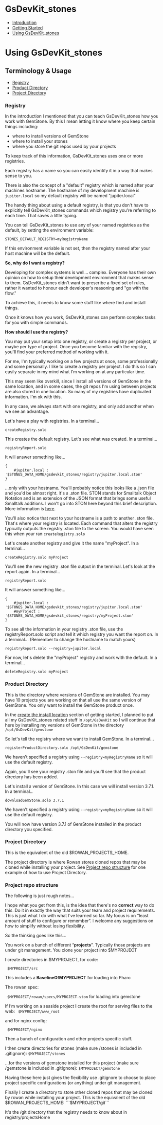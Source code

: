 # GsDevKit_stones

- [Introduction](docs.md)
- [Getting Started](gettingStarted.md)
- [Using GsDevKit_stones](using.md)

# Using GsDevKit_stones

## Terminology & Usage

- [Registry](#registry)
- [Product Directory](#product-directory)
- [Project Directory](#project-directory)

### Registry
In the introduction I mentioned that you can teach GsDevKit_stones how you work with GemStone. By this I mean letting it know where you keep certain things including:
- where to install versions of GemStone
- where to install your stones
- where you store the git repos used by your projects

To keep track of this information, GsDevKit_stones uses one or more registries.

Each registry has a name so you can easily identify it in a way that makes sense to you. 

There is also the concept of a "default" registry which is named after your machines hostname. The hostname of my development machine is `jupiter.local` so my default registry will be named "jupiter.local"

The handy thing about using a default registry, is that you don't have to explicitly tell GsDevKit_stones commands which registry you're referring to each time. That saves a little typing.

You can tell GsDevKit_stones to use any of your named registries as the default, by setting the environment variable:
```
STONES_DEFAULT_REGISTRY=myRegistryName
```

If this environment variable is not set, then the registry named after your host machine will be the default.

**So, why do I want a registry?**

Developing for complex systems is well... complex. Everyone has their own opinion on how to setup their development environment that makes sense to them. GsDevKit_stones didn't want to prescribe a fixed set of rules, rather it wanted to honour each developer's reasoning and "go with the flow."

To achieve this, it needs to know some stuff like where find and install things.

Once it knows how you work, GsDevKit_stones can perform complex tasks for you with simple commands.

**How should I use the registry?**

You may put your setup into one registry, or create a registry per project, or maybe per type of project. Once you become familiar with the registry, you'll find your preferred method of working with it.

For me, I'm typically working on a few projects at once, some professionally and some personally. I like to create a registry per project. I do this so I can easily separate in my mind what I'm working on at any particular time.

This may seem like overkill, since I install all versions of GemStone in the same location, and in some cases, the git repos I'm using between projects are also stored in one location. So many of my registries have duplicated information. I'm ok with this.

In any case, we always start with one registry, and only add another when we see an advantage.

Let's have a play with registries. In a terminal...
```
createRegistry.solo
```
This creates the default registry. Let's see what was created. In a terminal...
```
registryReport.solo
```
It will answer something like...
```
{
	#jupiter.local : '$STONES_DATA_HOME/gsdevkit_stones/registry/jupiter.local.ston'
}
```
...only with your hostname. You'll probably notice this looks like a .json file and you'd be almost right. It's a .ston file. STON stands for Smalltalk Object Notation and is an extension of the JSON format that brings some useful Smalltalk additions. I won't go into STON here beyond this brief description. More information is [here](https://github.com/svenvc/ston/blob/master/ston-paper.md).

You'll also notice that next to your hostname is a path to another .ston file. That's where your registry is located. Each command that alters the registry typically outputs the registry .ston file to the screen. You would have seen this when your ran `createRegistry.solo`

Let's create another registry and give it the name "myProject". In a terminal...
```
createRegistry.solo myProject
```
You'll see the new registry .ston file output in the terminal. Let's look at the report again. In a terminal...
```
registryReport.solo
```
It will answer something like...
```
{
	#jupiter.local : '$STONES_DATA_HOME/gsdevkit_stones/registry/jupiter.local.ston'
	#myProject : '$STONES_DATA_HOME/gsdevkit_stones/registry/myProject.ston'
}
```
To see all the information in your registry .ston file, use the registryReport.solo script and tell it which registry you want the report on. In a terminal... (Remember to change the hostname to match yours)
```
registryReport.solo --registry=jupiter.local
```

For now, let's delete the "myProject" registry and work with the default. In a terminal...
```
deleteRegistry.solo myProject
```

### Product Directory

This is the directory where versions of GemStone are installed. You may have 10 projects you are working on that all use the same version of GemStone. You only want to install the GemStone product once.

In the [create the install location](gettingStarted.md#create-the-install-location) section of getting started, I planned to put all my GsDevKit_stones related stuff in `/opt/GsDevKit` so I will continue that here by installing my versions of GemStone in the directory `/opt/GsDevKit/gemstone`

So let's tell the registry where we want to install GemStone. In a terminal...
```
registerProductDirectory.solo /opt/GsDevKit/gemstone
```
We haven't specified a registry using `--registry=myRegistryName` so it will use the default registry.

Again, you'll see your registry .ston file and you'll see that the product directory has been added.

Let's install a version of GemStone. In this case we will install version 3.7.1. 
In a terminal...
```
downloadGemStone.solo 3.7.1
```
We haven't specified a registry using `--registry=myRegistryName` so it will use the default registry.

You will now have version 3.7.1 of GemStone installed in the product directory you specified.


### Project Directory

This is the equivalent of the old $ROWAN_PROJECTS_HOME.

The project directory is where Rowan stores cloned repos that may be cloned while installing your project. See [Project repo structure](#project-repo-structure) for one example of how to use Project Directory.



### Project repo structure

The following is just rough notes…

I hope what you get from this, is the idea that there's no __correct__ way to do this. Do it in exactly the way that suits your team and project requirements. This is just what I do with what I’ve learned so far. My focus is on “least amount of stuff to configure or remember”. I welcome any suggestions on how to simplify without losing flexibility. 

So the thinking goes like this…

You work on a bunch of different “**projects**”. Typically those projects are under git  management. You clone your project into $MYPROJECT

I create directories in $MYPROJECT, for code:

```	$MYPROJECT/src```

This includes a __BaselineOfMYPROJECT__ for loading into Pharo

The rowan spec:

```	$MYPROJECT/rowan/specs/MYPROJECT.ston``` for loading into gemstone

If I’m working on a seaside project I create the root for serving files to the web: ```	$MYPROJECT/www_root```

and for nginx config:

```	$MYPROJECT/nginx```

Then a bunch of configuration and other projects specific stuff.

I then create directories for stones (make sure /stones is included in .gitIgnore): ```$MYPROJECT/stones```

…for the versions of gemstone installed for this project (make sure /gemstone is included in .gitIgnore): ```$MYPROJECT/gemstone```

Having these here just gives the flexibility use .gitignore to choose to place project specific configurations (or anything) under git management.

Finally I create a directory to store other cloned repos that may be cloned by rowan while installing your project. This is the equivalent of the old $ROWAN_PROJECTS_HOME: ```$MYPROJECT/git```

It's the /git directory that the registry needs to know about in registry/projectsHome
